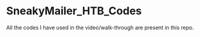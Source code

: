 # SneakyMailer_HTB_Codes
All the codes I have used in the video/walk-through are present in this repo.
